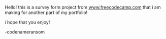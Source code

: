 Hello!
  this is a survey form project from www.freecodecamp.com that i am making
  for another part of my portfolio! 


  i hope that you enjoy!

  -codenameransom
